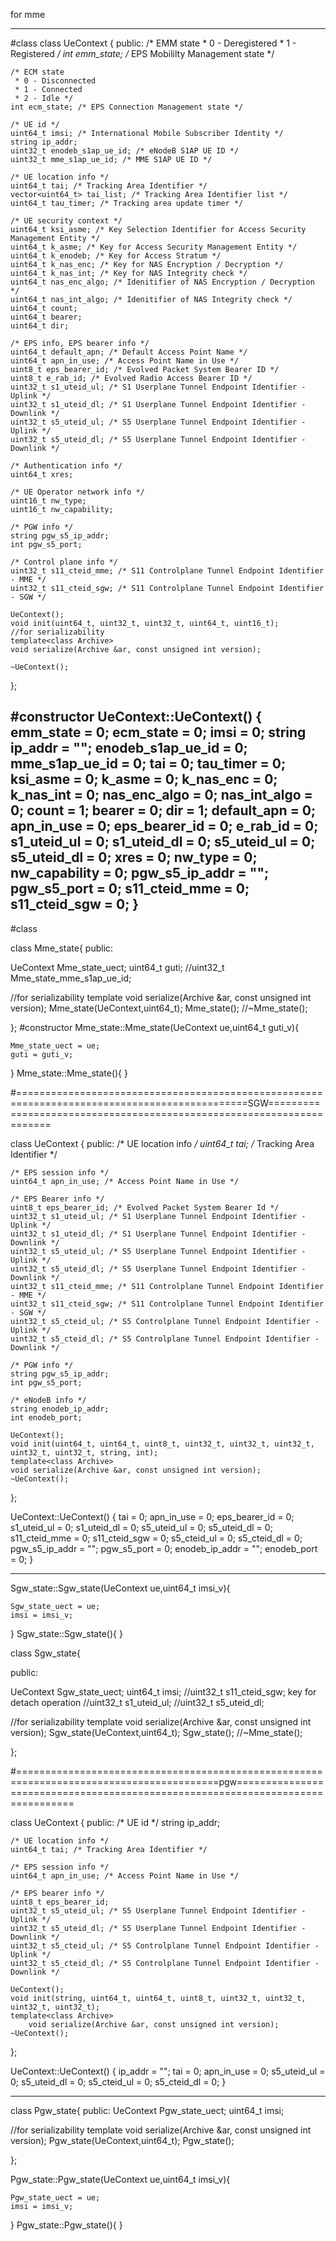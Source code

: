 for mme
________________________________________________________________________________________________________________
#class
class UeContext {
public:
	/* EMM state
	 * 0 - Deregistered
	 * 1 - Registered */
	int emm_state; /* EPS Mobililty Management state */

	/* ECM state
	 * 0 - Disconnected
	 * 1 - Connected
	 * 2 - Idle */
	int ecm_state; /* EPS Connection Management state */

	/* UE id */
	uint64_t imsi; /* International Mobile Subscriber Identity */
	string ip_addr;
	uint32_t enodeb_s1ap_ue_id; /* eNodeB S1AP UE ID */
	uint32_t mme_s1ap_ue_id; /* MME S1AP UE ID */

	/* UE location info */
	uint64_t tai; /* Tracking Area Identifier */
	vector<uint64_t> tai_list; /* Tracking Area Identifier list */
	uint64_t tau_timer; /* Tracking area update timer */

	/* UE security context */
	uint64_t ksi_asme; /* Key Selection Identifier for Access Security Management Entity */
	uint64_t k_asme; /* Key for Access Security Management Entity */
	uint64_t k_enodeb; /* Key for Access Stratum */
	uint64_t k_nas_enc; /* Key for NAS Encryption / Decryption */
	uint64_t k_nas_int; /* Key for NAS Integrity check */
	uint64_t nas_enc_algo; /* Idenitifier of NAS Encryption / Decryption */
	uint64_t nas_int_algo; /* Idenitifier of NAS Integrity check */
	uint64_t count;
	uint64_t bearer;
	uint64_t dir;

	/* EPS info, EPS bearer info */
	uint64_t default_apn; /* Default Access Point Name */
	uint64_t apn_in_use; /* Access Point Name in Use */
	uint8_t eps_bearer_id; /* Evolved Packet System Bearer ID */
	uint8_t e_rab_id; /* Evolved Radio Access Bearer ID */
	uint32_t s1_uteid_ul; /* S1 Userplane Tunnel Endpoint Identifier - Uplink */
	uint32_t s1_uteid_dl; /* S1 Userplane Tunnel Endpoint Identifier - Downlink */
	uint32_t s5_uteid_ul; /* S5 Userplane Tunnel Endpoint Identifier - Uplink */
	uint32_t s5_uteid_dl; /* S5 Userplane Tunnel Endpoint Identifier - Downlink */

	/* Authentication info */
	uint64_t xres;

	/* UE Operator network info */
	uint16_t nw_type;
	uint16_t nw_capability;

	/* PGW info */
	string pgw_s5_ip_addr;
	int pgw_s5_port;

	/* Control plane info */
	uint32_t s11_cteid_mme; /* S11 Controlplane Tunnel Endpoint Identifier - MME */
	uint32_t s11_cteid_sgw; /* S11 Controlplane Tunnel Endpoint Identifier - SGW */

	UeContext();
	void init(uint64_t, uint32_t, uint32_t, uint64_t, uint16_t);
	//for serializability
	template<class Archive>
	void serialize(Archive &ar, const unsigned int version);

	~UeContext();
};

#constructor
UeContext::UeContext() {
	emm_state = 0;
	ecm_state = 0;
	imsi = 0;
	string ip_addr = "";
	enodeb_s1ap_ue_id = 0;
	mme_s1ap_ue_id = 0;
	tai = 0;
	tau_timer = 0;
	ksi_asme = 0;
	k_asme = 0;
	k_nas_enc = 0;
	k_nas_int = 0;
	nas_enc_algo = 0;
	nas_int_algo = 0;
	count = 1;
	bearer = 0;
	dir = 1;
	default_apn = 0;
	apn_in_use = 0;
	eps_bearer_id = 0;
	e_rab_id = 0;
	s1_uteid_ul = 0;
	s1_uteid_dl = 0;
	s5_uteid_ul = 0;
	s5_uteid_dl = 0;
	xres = 0;
	nw_type = 0;
	nw_capability = 0;
	pgw_s5_ip_addr = "";
	pgw_s5_port = 0;
	s11_cteid_mme = 0;
	s11_cteid_sgw = 0;
}
-----------------------------------------------

#class

class Mme_state{
public:

UeContext Mme_state_uect;
uint64_t guti;
//uint32_t Mme_state_mme_s1ap_ue_id;


//for serializability
	template<class Archive>
	void serialize(Archive &ar, const unsigned int version);
	Mme_state(UeContext,uint64_t);
	Mme_state();
	//~Mme_state();



};
#constructor
Mme_state::Mme_state(UeContext ue,uint64_t guti_v){

	Mme_state_uect = ue;
	guti = guti_v;
}
Mme_state::Mme_state(){
}


#==============================================================================================SGW======================================================================




class UeContext {
public:
	/* UE location info */
	uint64_t tai; /* Tracking Area Identifier */

	/* EPS session info */
	uint64_t apn_in_use; /* Access Point Name in Use */

	/* EPS Bearer info */
	uint8_t eps_bearer_id; /* Evolved Packet System Bearer Id */
	uint32_t s1_uteid_ul; /* S1 Userplane Tunnel Endpoint Identifier - Uplink */
	uint32_t s1_uteid_dl; /* S1 Userplane Tunnel Endpoint Identifier - Downlink */
	uint32_t s5_uteid_ul; /* S5 Userplane Tunnel Endpoint Identifier - Uplink */
	uint32_t s5_uteid_dl; /* S5 Userplane Tunnel Endpoint Identifier - Downlink */
	uint32_t s11_cteid_mme; /* S11 Controlplane Tunnel Endpoint Identifier - MME */
	uint32_t s11_cteid_sgw; /* S11 Controlplane Tunnel Endpoint Identifier - SGW */
	uint32_t s5_cteid_ul; /* S5 Controlplane Tunnel Endpoint Identifier - Uplink */
	uint32_t s5_cteid_dl; /* S5 Controlplane Tunnel Endpoint Identifier - Downlink */

	/* PGW info */
	string pgw_s5_ip_addr;
	int pgw_s5_port;

	/* eNodeB info */
	string enodeb_ip_addr;
	int enodeb_port;

	UeContext();
	void init(uint64_t, uint64_t, uint8_t, uint32_t, uint32_t, uint32_t, uint32_t, uint32_t, string, int);
	template<class Archive>
	void serialize(Archive &ar, const unsigned int version);
	~UeContext();
};

UeContext::UeContext() {
	tai = 0;
	apn_in_use = 0;
	eps_bearer_id = 0;
	s1_uteid_ul = 0;
	s1_uteid_dl = 0;
	s5_uteid_ul = 0;
	s5_uteid_dl = 0;
	s11_cteid_mme = 0;
	s11_cteid_sgw = 0;
	s5_cteid_ul = 0;
	s5_cteid_dl = 0;
	pgw_s5_ip_addr = "";
	pgw_s5_port = 0;
	enodeb_ip_addr = "";
	enodeb_port = 0;
}



-----------------------------------------------------------------

Sgw_state::Sgw_state(UeContext ue,uint64_t imsi_v){

	Sgw_state_uect = ue;
	imsi = imsi_v;
}
Sgw_state::Sgw_state(){
}

class Sgw_state{

public:

UeContext Sgw_state_uect;
uint64_t imsi;
//uint32_t s11_cteid_sgw;    key for detach operation
//uint32_t s1_uteid_ul;
//uint32_t s5_uteid_dl;



//for serializability
	template<class Archive>
	void serialize(Archive &ar, const unsigned int version);
	Sgw_state(UeContext,uint64_t);
	Sgw_state();
	//~Mme_state();



};

#=========================================================================================pgw================================================================================


class UeContext {
public:
	/* UE id */
	string ip_addr;

	/* UE location info */
	uint64_t tai; /* Tracking Area Identifier */

	/* EPS session info */
	uint64_t apn_in_use; /* Access Point Name in Use */

	/* EPS bearer info */
	uint8_t eps_bearer_id;
	uint32_t s5_uteid_ul; /* S5 Userplane Tunnel Endpoint Identifier - Uplink */
	uint32_t s5_uteid_dl; /* S5 Userplane Tunnel Endpoint Identifier - Downlink */
	uint32_t s5_cteid_ul; /* S5 Controlplane Tunnel Endpoint Identifier - Uplink */
	uint32_t s5_cteid_dl; /* S5 Controlplane Tunnel Endpoint Identifier - Downlink */

	UeContext();
	void init(string, uint64_t, uint64_t, uint8_t, uint32_t, uint32_t, uint32_t, uint32_t);
	template<class Archive>
		void serialize(Archive &ar, const unsigned int version);
	~UeContext();
};


UeContext::UeContext() {
	ip_addr = "";
	tai = 0;
	apn_in_use = 0;
	s5_uteid_ul = 0;
	s5_uteid_dl = 0;
	s5_cteid_ul = 0;
	s5_cteid_dl = 0;
}







------------------------------------------------------------



class Pgw_state{
public:
UeContext Pgw_state_uect;
uint64_t imsi;

//for serializability
	template<class Archive>
	void serialize(Archive &ar, const unsigned int version);
	Pgw_state(UeContext,uint64_t);
	Pgw_state();

};

Pgw_state::Pgw_state(UeContext ue,uint64_t imsi_v){

	Pgw_state_uect = ue;
	imsi = imsi_v;
}
Pgw_state::Pgw_state(){
}
